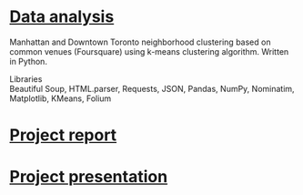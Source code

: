 # [Data analysis](https://github.com/jelena-rota/ibm-project/blob/master/The_Battle_of_Manhattan_and_Downtown_Toronto_Neighborhoods.ipynb)

Manhattan and Downtown Toronto neighborhood clustering based on common venues (Foursquare) using k-means clustering algorithm. Written in Python.

Libraries<br/>
Beautiful Soup, HTML.parser, Requests, JSON, Pandas, NumPy, Nominatim, Matplotlib, KMeans, Folium
# [Project report](https://github.com/jelena-rota/ibm-project/blob/master/The_Battle_of_Manhattan_and_Downtown_Toronto_Neighborhoods_Project_Report.pdf)
# [Project presentation](https://github.com/jelena-rota/ibm-project/blob/master/The_Battle_of_Manhattan_and_Downtown_Toronto_Neighborhoods_Project_Presentation.pdf)

